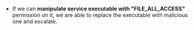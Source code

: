 - If we can **manipulate service executable with "FILE_ALL_ACCESS"** permission on it, we are able to replace the executable with malicious one and escalate.
